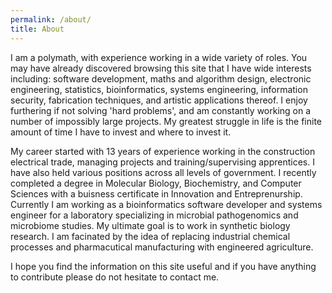 ```yaml
---
permalink: /about/
title: About
---
```


I am a polymath, with experience working in a wide variety of roles. You may have already discovered browsing this site that I have wide interests including: software development, maths and algorithm design, electronic engineering, statistics, bioinformatics, systems engineering, information security, fabrication techniques, and artistic applications thereof. I enjoy furthering if not solving 'hard problems', and am constantly working on a number of impossibly large projects. My greatest struggle in life is the finite amount of time I have to invest and where to invest it.

My career started with 13 years of experience working in the construction electrical trade, managing projects and training/supervising apprentices. I have also held various positions across all levels of government. I recently completed a degree in Molecular Biology, Biochemistry, and Computer Sciences with a buisness certificate in Innovation and Entreprenurship. Currently I am working as a bioinformatics software developer and systems engineer for a laboratory specializing in microbial pathogenomics and microbiome studies. My ultimate goal is to work in synthetic biology research. I am facinated by the idea of replacing industrial chemical processes and pharmacutical manufacturing with engineered agriculture.

I hope you find the information on this site useful and if you have anything to contribute please do not hesitate to contact me.
